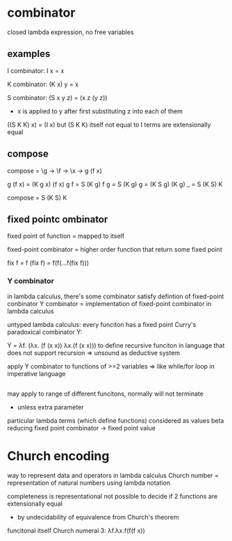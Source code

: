 # combinator
closed lambda expression, no free variables

## examples
I combinator:
I x = x

K combinator:
(K x) y = x

S combinator:
(S x y z) = (x z (y z))
- x is applied to y after first substituting z into each of them


((S K K) x) = (I x)
but (S K K) itself not equal to I
terms are extensionally equal

## compose
compose = \g -> \f -> \x -> g (f x) 

g (f x) = (K g x) (f x)
g f = S (K g) f
g = S (K g)
g = (K S g) (K g)
_ = S (K S) K

compose = S (K S) K


## fixed pointc ombinator
fixed point of function = mapped to itself

fixed-point combinator = higher order function that return some fixed point

fix f = f (fix f) = f(f(...f(fix f)))

### Y combinator
in lambda calculus, there's some combinator satisfy defintion of fixed-point conbinator
Y combinator = implementation of fixed-point combinator in lambda calculus

untyped lambda calculus: every funciton has a fixed point
Curry's paradoxical combinator Y:

Y = λf. (λx. (f (x x)) λx.(f (x x)))
to define recursive funciton in language that does not support recursion
=> unsound as deductive system

apply Y combinator to functions of >=2 variables
=> like while/for loop in imperative language

## 
may apply to range of different funcitons, normally will not terminate
- unless extra parameter

particular lambda terms (which define functions) considered as values
beta reducing fixed point combinator -> fixed point value






# Church encoding
way to represent data and operators in lambda calculus
Church number = representation of natural numbers using lambda notation

completeness is representational
not possible to decide if 2 functions are extensionally equal
- by undecidability of equivalence from Church's theorem

funcitonal itself
Church numeral 3: λf.λx.f(f(f x))



